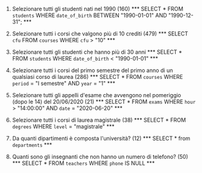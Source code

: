 1. Selezionare tutti gli studenti nati nel 1990 (160)
*** SELECT * FROM `students` WHERE `date_of_birth` BETWEEN "1990-01-01" AND "1990-12-31"; ***

2. Selezionare tutti i corsi che valgono più di 10 crediti (479)
*** SELECT `cfu` FROM `courses` WHERE `cfu` > "10" ***

3. Selezionare tutti gli studenti che hanno più di 30 anni
*** SELECT * FROM `students` WHERE `date_of_birth` < "1990-01-01" ***

4. Selezionare tutti i corsi del primo semestre del primo anno di un qualsiasi corso di
laurea (286)
*** SELECT * FROM `courses` WHERE `period` = "I semestre" AND `year` = "1" ***

5. Selezionare tutti gli appelli d'esame che avvengono nel pomeriggio (dopo le 14) del
20/06/2020 (21)
*** SELECT * FROM `exams` WHERE `hour` > "14:00:00" AND `date` = "2020-06-20" ***

6. Selezionare tutti i corsi di laurea magistrale (38)
*** SELECT * FROM `degrees` WHERE `level` = "magistrale" ***

7. Da quanti dipartimenti è composta l'università? (12)
*** SELECT * from `departments` ***

8. Quanti sono gli insegnanti che non hanno un numero di telefono? (50)
*** SELECT * FROM `teachers` WHERE `phone` IS NULL ***
